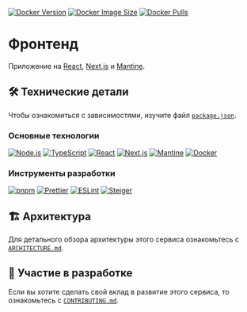 [![Docker Version](https://img.shields.io/docker/v/tanaxxt/simple-template-frontend/latest?logo=docker)](https://hub.docker.com/r/tanaxxt/simple-template-frontend)
[![Docker Image Size](https://img.shields.io/docker/image-size/tanaxxt/simple-template-frontend/latest?logo=docker)](https://hub.docker.com/r/tanaxxt/simple-template-frontend)
[![Docker Pulls](https://img.shields.io/docker/pulls/tanaxxt/simple-template-frontend?logo=docker)](https://hub.docker.com/r/tanaxxt/simple-template-frontend)

# Фронтенд

Приложение на [React](https://react.dev), [Next.js](https://nextjs.org) и [Mantine](https://mantine.dev).

## 🛠️ Технические детали

Чтобы ознакомиться с зависимостями, изучите файл [`package.json`](./package.json).

### Основные технологии

[![Node.js](https://img.shields.io/badge/Node.js-32752F?logo=nodedotjs&labelColor=gray)](https://nodejs.org)
[![TypeScript](https://img.shields.io/badge/TypeScript-3178C6?logo=typescript&labelColor=gray)](https://www.typescriptlang.org)
[![React](https://img.shields.io/badge/React-087EA4?logo=react&labelColor=gray)](https://react.dev)
[![Next.js](https://img.shields.io/badge/Next.js-000?logo=nextdotjs&labelColor=gray)](https://nextjs.org)
[![Mantine](https://img.shields.io/badge/Mantine-339AF0?logo=mantine&labelColor=gray)](https://mantine.dev)
[![Docker](https://img.shields.io/badge/Docker-2496ED?logo=docker&labelColor=gray)](https://docker.com)

### Инструменты разработки

[![pnpm](https://img.shields.io/badge/pnpm-F69220?logo=pnpm&labelColor=gray)](https://pnpm.io)
[![Prettier](https://img.shields.io/badge/Prettier-1A2B34?logo=prettier&labelColor=gray)](https://prettier.io)
[![ESLint](https://img.shields.io/badge/ESLint-4B32C3?logo=eslint&labelColor=gray)](https://eslint.org)
[![Steiger](https://img.shields.io/badge/Steiger-4B32C3?logo=eslint&labelColor=gray)](https://github.com/feature-sliced/steiger)

## 🏗️ Архитектура

Для детального обзора архитектуры этого сервиса ознакомьтесь с [`ARCHITECTURE.md`](./docs/ARCHITECTURE.md).

## 🤝 Участие в разработке

Если вы хотите сделать свой вклад в развитие этого сервиса, то ознакомьтесь с [`CONTRIBUTING.md`](./docs/CONTRIBUTING.md).
